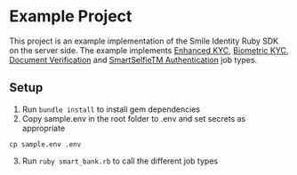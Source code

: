 # Example Project

This project is an example implementation of the Smile Identity Ruby SDK on the server side. The example implements [Enhanced KYC](https://docs.smileidentity.com/products/identity-lookup), [Biometric KYC](https://docs.smileidentity.com/products/biometric-kyc), [Document Verification](https://docs.smileidentity.com/products/document-verification) and [SmartSelfieTM Authentication](https://docs.smileidentity.com/products/biometric-authentication) job types.

## Setup

1. Run `bundle install` to install gem dependencies
2. Copy sample.env in the root folder to .env and set secrets as appropriate

```shell
cp sample.env .env
```

3. Run `ruby smart_bank.rb` to call the different job types
